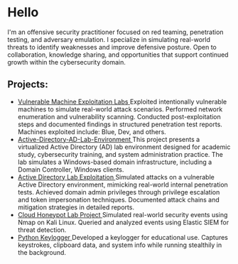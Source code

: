# Hello

I'm an offensive security practitioner focused on red teaming, penetration testing, and adversary emulation. I specialize in simulating real-world threats to identify weaknesses and improve defensive posture. Open to collaboration, knowledge sharing, and opportunities that support continued growth within the cybersecurity domain.

## Projects:

- <a href = "https://github.com/Neofetcher/Vulnerable-Machine-Exploitation-Labs"> Vulnerable Machine Exploitation Labs </a>
Exploited intentionally vulnerable machines to simulate real-world attack scenarios. Performed network enumeration and vulnerability scanning. Conducted post-exploitation steps and documented findings in structured penetration test reports. Machines exploited include: Blue, Dev, and others.
- <a href = "https://github.com/Neofetcher/Active-Directory-AD-Lab-Environment"> Active-Directory-AD-Lab-Environment </a>
This project presents a virtualized Active Directory (AD) lab environment designed for academic study, cybersecurity training, and system administration practice. The lab simulates a Windows-based domain infrastructure, including a Domain Controller, Windows clients.
- <a href = "https://github.com/Neofetcher/Active-Directory-Lab-Exploitation"> Active Directory Lab Exploitation </a>
Simulated attacks on a vulnerable Active Directory environment, mimicking real-world internal penetration tests. Achieved domain admin privileges through privilege escalation and token impersonation techniques. Documented attack chains and mitigation strategies in detailed reports.  
- <a href = "https://github.com/Neofetcher/Honeypot-Project"> Cloud Honeypot Lab Project </a>
Simulated real-world security events using Nmap on Kali Linux. Queried and analyzed events using Elastic SIEM for threat detection.
- <a href = "https://github.com/Neofetcher/Python-Keylogger"> Python Keylogger </a>
Developed a keylogger for educational use. Captures keystrokes, clipboard data, and system info while running stealthily in the background.
